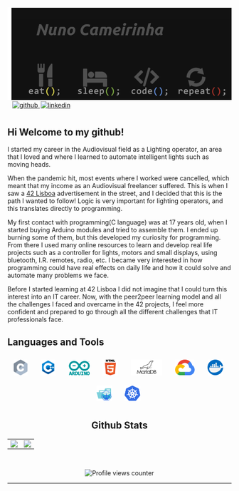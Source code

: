 <img src="./nome_eat_repeat.png"   />



<a href="https://github.com/ncameiri" target="_blank">
<img src=https://img.shields.io/badge/github-%2324292e.svg?&style=for-the-badge&logo=github&logoColor=white alt=github  style="margin-left: 11px; margin-bottom: 10px;" />
</a>
<a href="https://www.linkedin.com/in/nuno-cameirinha-7705a561/" target="_blank">
<img src=https://img.shields.io/badge/linkedin-%231E77B5.svg?&style=for-the-badge&logo=linkedin&logoColor=white alt=linkedin style="margin-left: 2px; margin-bottom: 10px;" />
</a>


## Hi Welcome to my github!  



I started my career in the Audiovisual field as a Lighting operator, an area that I loved and where I learned to automate intelligent lights such as moving heads.<br>

When the pandemic hit, most events where I worked were cancelled, which meant that my income as an Audiovisual freelancer suffered. This is when I saw a [42 Lisboa](https://www.42lisboa.com/en/) advertisement in the street, and I decided that this is the path I wanted to follow! Logic is very important for lighting operators, and this translates directly to programming.<br>

My first contact with programming(C language) was at 17 years old, when I started buying Arduino modules and tried to assemble them. I ended up burning some of them, but this developed my curiosity for programming. From there I used many online resources to learn and develop real life projects such as a controller for lights, motors and small displays, using bluetooth, I.R. remotes, radio, etc. I became very interested in how programming could have real effects on daily life and how it could solve and automate many problems we face.<br>

Before I started learning at 42 Lisboa I did not imagine that I could turn this interest into an IT career. Now, with the peer2peer learning model and all the challenges I faced and overcame in the 42 projects, I feel more confident and prepared to go through all the different challenges that IT professionals face.


## Languages and Tools


<div align="center">
<img style="margin: 10px; padding-right: 5px" src="./.resources\c-seeklogo.com.svg" height="35" />
<img style="margin: 10px; padding-right: 5px" src="./.resources\icons8-c++.svg" height="35" />
<img style="margin: 10px; padding-right: 5px" src="./.resources\arduino-seeklogo.com.svg" height="32" />
<img style="margin: 10px; padding-right: 5px" src="./.resources\html.svg" height="35" />
<img style="margin: 10px; padding-right: 5px" src="./.resources\mariadb.svg" height="35" />
<img style="margin: 10px; padding-right: 5px" src="./.resources\gcloud.svg" height="35" />
<img style="margin: 10px; padding-right: 5px" src="./.resources\docker.svg" height="35" />
<img style="margin: 10px; padding-right: 5px" src="./.resources\minikube.svg" height="35" />
<img style="margin: 10px; padding-right: 5px" src="./.resources\kubernetes.svg" height="35" />


## Github Stats

<table><tr><td valign="top" width="50%">

<img src="https://github-readme-stats.vercel.app/api?username=ncameiri&show_icons=true&theme=vue&count_private=true&hide_border=true" align="left" style="width: 100%" />

</td><td valign="top" width="50%">

<img src="https://github-readme-stats.vercel.app/api/top-langs/?username=ncameiri&hide_border=true&theme=vue&layout=compact" align="left" style="width: 100%" />

</td></tr></table>

<br/>

![Profile views counter](https://komarev.com/ghpvc/?username=ncameiri&&style=flat-square)

---
